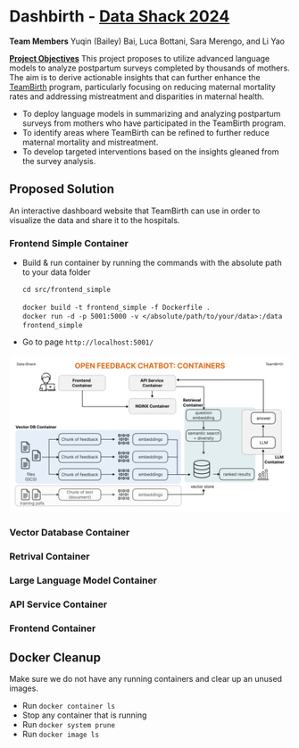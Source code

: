 Dashbirth - [Data Shack 2024](https://sites.google.com/view/datashack-harvard-polimi/data-shack-2024)
==============================

**Team Members**
Yuqin (Bailey) Bai, Luca Bottani, Sara Merengo, and Li Yao

**[Project Objectives](https://sites.google.com/view/datashack-harvard-polimi/data-shack-2024#h.ejfv8fmb4s2f)**
This project proposes to utilize advanced language models to analyze postpartum surveys completed by thousands of mothers. The aim is to derive actionable insights that can further enhance the [TeamBirth](https://www.ariadnelabs.org/delivery-decisions-initiative/teambirth/) program, particularly focusing on reducing maternal mortality rates and addressing mistreatment and disparities in maternal health.
* To deploy language models in summarizing and analyzing postpartum surveys from mothers who have participated in the TeamBirth program.
* To identify areas where TeamBirth can be refined to further reduce maternal mortality and mistreatment.
* To develop targeted interventions based on the insights gleaned from the survey analysis.

## Proposed Solution
An interactive dashboard website that TeamBirth can use in order to visualize the data and share it to the hospitals.

### Frontend Simple Container
* Build & run container by running the commands with the absolute path to your data folder
    ```
    cd src/frontend_simple

    docker build -t frontend_simple -f Dockerfile .
    docker run -d -p 5001:5000 -v </absolute/path/to/your/data>:/data frontend_simple
    ```
- Go to page `http://localhost:5001/`


<img src="images/Technical_Arch.jpg"  width="800">

### Vector Database Container

### Retrival Container

### Large Language Model Container

### API Service Container

### Frontend Container

## Docker Cleanup
Make sure we do not have any running containers and clear up an unused images.
* Run `docker container ls`
* Stop any container that is running
* Run `docker system prune`
* Run `docker image ls`